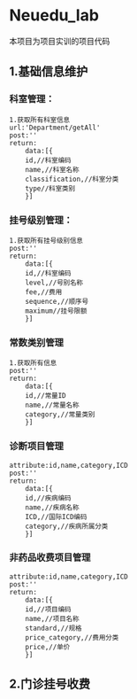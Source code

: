 # Neuedu_lab
本项目为项目实训的项目代码
## 1.基础信息维护
### 科室管理：
    1.获取所有科室信息
    url:'Department/getAll'
    post:''
    return:
        data:[{
        id,//科室编码
        name,//科室名称
        classification,//科室分类
        type//科室类别
        }]
### 挂号级别管理：
    1.获取所有挂号级别信息
    post:''
    return:
        data:[{
        id,//科室编码
        level,//号别名称
        fee,//费用
        sequence,//顺序号
        maximum//挂号限额
        }]
### 常数类别管理
    1.获取所有信息
    post:''
    return:
        data:[{
        id,//常量ID
        name,//常量名称
        category,//常量类别
        }]
### 诊断项目管理
    attribute:id,name,category,ICD
    post:''
    return:
        data:[{
        id,//疾病编码
        name,//疾病名称
        ICD,//国际ICD编码
        category,//疾病所属分类
        }]
### 非药品收费项目管理
    attribute:id,name,category,ICD
    post:''
    return:
        data:[{
        id,//项目编码
        name,//项目名称
        standard,//规格
        price_category,//费用分类
        price,//单价
        }]
## 2.门诊挂号收费

